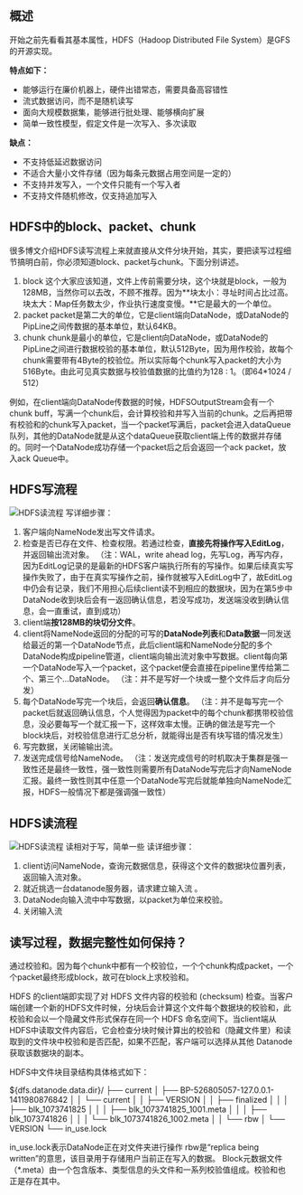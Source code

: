 ## 概述

开始之前先看看其基本属性，HDFS（Hadoop Distributed File System）是GFS的开源实现。

**特点如下：**

- 能够运行在廉价机器上，硬件出错常态，需要具备高容错性
- 流式数据访问，而不是随机读写
- 面向大规模数据集，能够进行批处理、能够横向扩展
- 简单一致性模型，假定文件是一次写入、多次读取

**缺点：**

- 不支持低延迟数据访问
- 不适合大量小文件存储（因为每条元数据占用空间是一定的）
- 不支持并发写入，一个文件只能有一个写入者
- 不支持文件随机修改，仅支持追加写入

## HDFS中的block、packet、chunk

很多博文介绍HDFS读写流程上来就直接从文件分块开始，其实，要把读写过程细节搞明白前，你必须知道block、packet与chunk。下面分别讲述。

1. block
   这个大家应该知道，文件上传前需要分块，这个块就是block，一般为128MB，当然你可以去改，不顾不推荐。因为**块太小：寻址时间占比过高。块太大：Map任务数太少，作业执行速度变慢。**它是最大的一个单位。
2. packet
   packet是第二大的单位，它是client端向DataNode，或DataNode的PipLine之间传数据的基本单位，默认64KB。
3. chunk
   chunk是最小的单位，它是client向DataNode，或DataNode的PipLine之间进行数据校验的基本单位，默认512Byte，因为用作校验，故每个chunk需要带有4Byte的校验位。所以实际每个chunk写入packet的大小为516Byte。由此可见真实数据与校验值数据的比值约为128 : 1。（即64*1024 / 512）

例如，在client端向DataNode传数据的时候，HDFSOutputStream会有一个chunk buff，写满一个chunk后，会计算校验和并写入当前的chunk。之后再把带有校验和的chunk写入packet，当一个packet写满后，packet会进入dataQueue队列，其他的DataNode就是从这个dataQueue获取client端上传的数据并存储的。同时一个DataNode成功存储一个packet后之后会返回一个ack packet，放入ack Queue中。

## HDFS写流程

![HDFS读流程](https://tva1.sinaimg.cn/large/008eGmZEly1gnxskg219rj30hg08375u.jpg)
写详细步骤：

1. 客户端向NameNode发出写文件请求。
2. 检查是否已存在文件、检查权限。若通过检查，**直接先将操作写入EditLog**，并返回输出流对象。
   （注：WAL，write ahead log，先写Log，再写内存，因为EditLog记录的是最新的HDFS客户端执行所有的写操作。如果后续真实写操作失败了，由于在真实写操作之前，操作就被写入EditLog中了，故EditLog中仍会有记录，我们不用担心后续client读不到相应的数据块，因为在第5步中DataNode收到块后会有一返回确认信息，若没写成功，发送端没收到确认信息，会一直重试，直到成功）
3. client端**按128MB的块切分文件**。
4. client将NameNode返回的分配的可写的**DataNode列表**和**Data数据**一同发送给最近的第一个DataNode节点，此后client端和NameNode分配的多个DataNode构成pipeline管道，client端向输出流对象中写数据。client每向第一个DataNode写入一个packet，这个packet便会直接在pipeline里传给第二个、第三个…DataNode。
   （注：并不是写好一个块或一整个文件后才向后分发）
5. 每个DataNode写完一个块后，会返回**确认信息**。
   （注：并不是每写完一个packet后就返回确认信息，个人觉得因为packet中的每个chunk都携带校验信息，没必要每写一个就汇报一下，这样效率太慢。正确的做法是写完一个block块后，对校验信息进行汇总分析，就能得出是否有块写错的情况发生）
6. 写完数据，关闭输输出流。
7. 发送完成信号给NameNode。
   （注：发送完成信号的时机取决于集群是强一致性还是最终一致性，强一致性则需要所有DataNode写完后才向NameNode汇报。最终一致性则其中任意一个DataNode写完后就能单独向NameNode汇报，HDFS一般情况下都是强调强一致性）

## HDFS读流程

![HDFS读流程](https://tva1.sinaimg.cn/large/008eGmZEly1gnxskmacncj30ii08fabc.jpg)
读相对于写，简单一些
读详细步骤：

1. client访问NameNode，查询元数据信息，获得这个文件的数据块位置列表，返回输入流对象。
2. 就近挑选一台datanode服务器，请求建立输入流 。
3. DataNode向输入流中中写数据，以packet为单位来校验。
4. 关闭输入流

## 读写过程，数据完整性如何保持？

通过校验和。因为每个chunk中都有一个校验位，一个个chunk构成packet，一个个packet最终形成block，故可在block上求校验和。

HDFS 的client端即实现了对 HDFS 文件内容的校验和 (checksum) 检查。当客户端创建一个新的HDFS文件时候，分块后会计算这个文件每个数据块的校验和，此校验和会以一个隐藏文件形式保存在同一个 HDFS 命名空间下。当client端从HDFS中读取文件内容后，它会检查分块时候计算出的校验和（隐藏文件里）和读取到的文件块中校验和是否匹配，如果不匹配，客户端可以选择从其他 Datanode 获取该数据块的副本。

HDFS中文件块目录结构具体格式如下：

${dfs.datanode.data.dir}/
├── current
│ ├── BP-526805057-127.0.0.1-1411980876842
│ │ └── current
│ │ ├── VERSION
│ │ ├── finalized
│ │ │ ├── blk_1073741825
│ │ │ ├── blk_1073741825_1001.meta
│ │ │ ├── blk_1073741826
│ │ │ └── blk_1073741826_1002.meta
│ │ └── rbw
│ └── VERSION
└── in_use.lock

in_use.lock表示DataNode正在对文件夹进行操作
rbw是“replica being written”的意思，该目录用于存储用户当前正在写入的数据。
Block元数据文件（*.meta）由一个包含版本、类型信息的头文件和一系列校验值组成。校验和也正是存在其中。